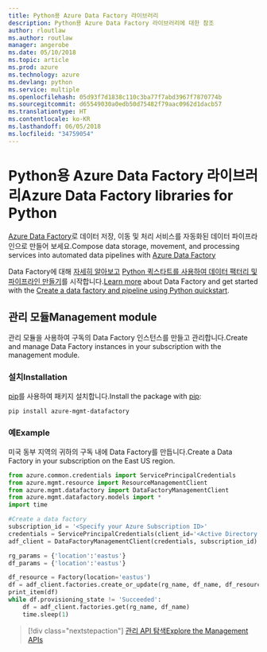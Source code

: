 ```yaml
---
title: Python용 Azure Data Factory 라이브러리
description: Python용 Azure Data Factory 라이브러리에 대한 참조
author: rloutlaw
ms.author: routlaw
manager: angerobe
ms.date: 05/10/2018
ms.topic: article
ms.prod: azure
ms.technology: azure
ms.devlang: python
ms.service: multiple
ms.openlocfilehash: 05d93f7d1838c110c3ba77f7abd3967f7870774b
ms.sourcegitcommit: d65549030a0edb50d75482f79aac0962d1dacb57
ms.translationtype: HT
ms.contentlocale: ko-KR
ms.lasthandoff: 06/05/2018
ms.locfileid: "34759054"
---
```

# <a name="azure-data-factory-libraries-for-python"></a><span data-ttu-id="17547-103">Python용 Azure Data Factory 라이브러리</span><span class="sxs-lookup"><span data-stu-id="17547-103">Azure Data Factory libraries for Python</span></span>

<span data-ttu-id="17547-104">[Azure Data Factory](/azure/data-factory/)로 데이터 저장, 이동 및 처리 서비스를 자동화된 데이터 파이프라인으로 만들어 보세요.</span><span class="sxs-lookup"><span data-stu-id="17547-104">Compose data storage, movement, and processing services into automated data pipelines with [Azure Data Factory](/azure/data-factory/)</span></span>

<span data-ttu-id="17547-105">Data Factory에 대해 [자세히 알아보고](/azure/data-factory/introduction) [ Python 퀵스타트를 사용하여 데이터 팩터리 및 파이프라인 만들기](/azure/data-factory/quickstart-create-data-factory-python)를 시작합니다.</span><span class="sxs-lookup"><span data-stu-id="17547-105">[Learn more](/azure/data-factory/introduction) about Data Factory and get started with the [Create a data factory and pipeline using Python quickstart](/azure/data-factory/quickstart-create-data-factory-python).</span></span> 

## <a name="management-module"></a><span data-ttu-id="17547-106">관리 모듈</span><span class="sxs-lookup"><span data-stu-id="17547-106">Management module</span></span>

<span data-ttu-id="17547-107">관리 모듈을 사용하여 구독의 Data Factory 인스턴스를 만들고 관리합니다.</span><span class="sxs-lookup"><span data-stu-id="17547-107">Create and manage Data Factory instances in your subscription with the management module.</span></span>

### <a name="installation"></a><span data-ttu-id="17547-108">설치</span><span class="sxs-lookup"><span data-stu-id="17547-108">Installation</span></span>

<span data-ttu-id="17547-109">[pip](https://pip.pypa.io/en/stable/quickstart/)를 사용하여 패키지 설치합니다.</span><span class="sxs-lookup"><span data-stu-id="17547-109">Install the package with [pip](https://pip.pypa.io/en/stable/quickstart/):</span></span>

```bash
pip install azure-mgmt-datafactory 
```

### <a name="example"></a><span data-ttu-id="17547-110">예</span><span class="sxs-lookup"><span data-stu-id="17547-110">Example</span></span> 

<span data-ttu-id="17547-111">미국 동부 지역의 귀하의 구독 내에 Data Factory를 만듭니다.</span><span class="sxs-lookup"><span data-stu-id="17547-111">Create a Data Factory in your subscription on the East US region.</span></span>

```python
from azure.common.credentials import ServicePrincipalCredentials
from azure.mgmt.resource import ResourceManagementClient
from azure.mgmt.datafactory import DataFactoryManagementClient
from azure.mgmt.datafactory.models import *
import time

#Create a data factory
subscription_id = '<Specify your Azure Subscription ID>'
credentials = ServicePrincipalCredentials(client_id='<Active Directory application/client ID>', secret='<client secret>', tenant='<Active Directory tenant ID>')
adf_client = DataFactoryManagementClient(credentials, subscription_id)

rg_params = {'location':'eastus'}
df_params = {'location':'eastus'}  

df_resource = Factory(location='eastus')
df = adf_client.factories.create_or_update(rg_name, df_name, df_resource)
print_item(df)
while df.provisioning_state != 'Succeeded':
    df = adf_client.factories.get(rg_name, df_name)
    time.sleep(1)
```

> [!div class="nextstepaction"]
> [<span data-ttu-id="17547-112">관리 API 탐색</span><span class="sxs-lookup"><span data-stu-id="17547-112">Explore the Management APIs</span></span>](/python/api/overview/azure/datafactory/management)